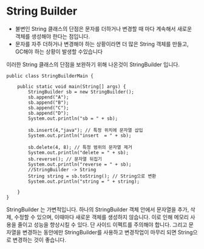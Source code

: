 # String Builder
- 불변인 String 클래스의 단점은 문자를 더하거나 변경할 때 마다 계속해서 새로운 객체를 생성해야 한다는 점입니다.
- 문자를 자주 더하거나 변경해야 하는 상황이라면 더 많은 String 객체를 만들고, GC해야 하는 상황이 발생할 수있습니다

이러한 String 클래스의 단점을 보완하기 위해 나온것이 StringBuilder 입니다.
```
public class StringBuilderMain {

    public static void main(String[] args) {
        StringBuilder sb = new StringBuilder();
        sb.append("A");
        sb.append("B");
        sb.append("C");
        sb.append("D");
        System.out.println("sb = " + sb);

        sb.insert(4,"java"); // 특정 위치에 문자열 삽입
        System.out.println("insert  = " + sb);

        sb.delete(4, 8); // 특정 범위의 문자열 제거
        System.out.println("delete = " + sb);
        sb.reverse(); // 문자열 뒤집기
        System.out.println("reverse = " + sb);
        //StringBuilder -> String
        String string = sb.toString(); // String으로 변환
        System.out.println("string = " + string);

    }
}

```

StringBuilder 는 가변적입니다. 하나의 StringBuilder 객체 안에서 문자열을 추가, 삭제, 수정할
수 있으며, 이때마다 새로운 객체를 생성하지 않습니다. 이로 인해 메모리 사용을 줄이고 성능을 향상시킬 수 있다. 
단 사이드 이펙트를 주의해야 합니다.
그리고 문자열을 변경하는 동안에만 StringBuilder를 사용하고 변경작업이 마무리 되면 String으로 변경하는 것이 좋습니다.



